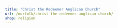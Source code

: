 ```yaml
---
title: "Christ the Redeemer Anglican Church"
url: /norfolk/christ-the-redeemer-anglican-church/
shop: religion
---
```

